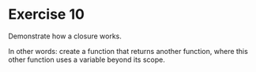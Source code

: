 # Exercise 10

Demonstrate how a closure works.

In other words: create a function that returns another function, where this other function uses a variable beyond its scope.
